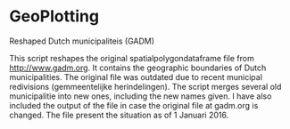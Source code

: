 # GeoPlotting
Reshaped Dutch municipaliteis (GADM)

This script reshapes the original spatialpolygondataframe file from http://www.gadm.org.
It contains the geographic boundaries of Dutch municipalities.
The original file was outdated due to recent municipal redivisions (gemmeentelijke herindelingen).
The script merges several old municipalitie into new ones, including the new names given.
I have also included the output of the file in case the original file at gadm.org is changed.
The file present the situation as of 1 Januari 2016.

